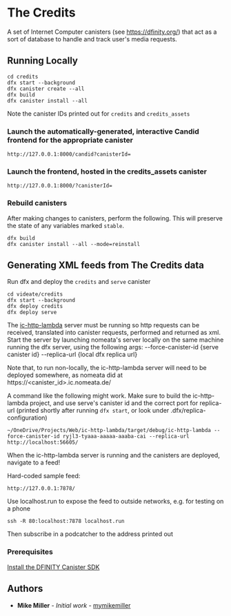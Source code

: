 # The Credits

A set of Internet Computer canisters (see https://dfinity.org/) that act as a
sort of database to handle and track user's media requests.

## Running Locally

```
cd credits
dfx start --background
dfx canister create --all
dfx build
dfx canister install --all
```

Note the canister IDs printed out for `credits` and `credits_assets`

### Launch the automatically-generated, interactive Candid frontend for the appropriate canister

`http://127.0.0.1:8000/candid?canisterId=`

### Launch the frontend, hosted in the credits_assets canister

`http://127.0.0.1:8000/?canisterId=`

### Rebuild canisters

After making changes to canisters, perform the following. This will preserve the state of any variables marked `stable`.

```
dfx build
dfx canister install --all --mode=reinstall
```

## Generating XML feeds from The Credits data

Run dfx and deploy the `credits` and `serve` canister

```
cd videate/credits
dfx start --background
dfx deploy credits
dfx deploy serve
```

The [ic-http-lambda](https://github.com/nomeata/ic-http-lambda/) server must be
running so http requests can be received, translated into canister requests,
performed and returned as xml. Start the server by launching nomeata's server
locally on the same machine running the dfx server, using the following args:
--force-canister-id {serve canister id} --replica-url {local dfx replica url}

Note that, to run non-locally, the ic-http-lambda server will need to be
deployed somewhere, as nomeata did at https://<canister_id>.ic.nomeata.de/

A command like the following might work. Make sure to build the ic-http-lambda
project, and use serve's canister id and the correct port for replica-url
(printed shortly after running `dfx start`, or look under
.dfx/replica-configuration)

```
~/OneDrive/Projects/Web/ic-http-lambda/target/debug/ic-http-lambda --force-canister-id ryjl3-tyaaa-aaaaa-aaaba-cai --replica-url http://localhost:56605/
```

When the ic-http-lambda server is running and the canisters are deployed,
navigate to a feed!

Hard-coded sample feed:
``` 
http://127.0.0.1:7878/
```

Use localhost.run to expose the feed to outside networks, e.g. for testing on a
phone

```
ssh -R 80:localhost:7878 localhost.run
```

Then subscribe in a podcatcher to the address printed out

### Prerequisites

[Install the DFINITY Canister SDK](https://sdk.dfinity.org/docs/quickstart/quickstart.html#download-and-install)

## Authors

* **Mike Miller** - *Initial work* - [mymikemiller](https://github.com/mymikemiller)
